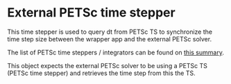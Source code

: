 #  External PETSc time stepper

This time stepper is used to query dt from PETSc TS to synchronize the time step size
between the wrapper app and the external PETSc solver.

The list of PETSc time steppers / integrators can be found on
[this summary](https://petsc.org/release/overview/integrator_table/#integrator-table).

This object expects the external PETSc solver to be using a PETSc TS (PETSc time stepper)
and retrieves the time step from this the TS.
